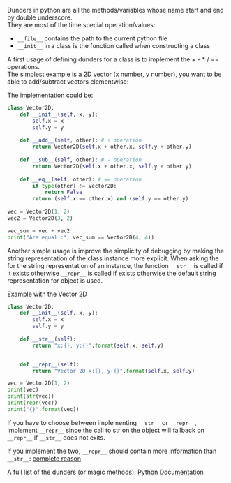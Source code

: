 Dunders in python are all the methods/variables whose name start and end by double underscore.   
They are most of the time special operation/values:
 * `__file__` contains the path to the current python file
 * `__init__` in a class is the function called when constructing a class 
 
A first usage of defining dunders for a class is to implement the + - * / == operations.   
The simplest example is a 2D vector (x number, y number), you want to be able to add/subtract vectors elementwise:

The implementation could be:
```python
class Vector2D:
    def __init__(self, x, y):
        self.x = x
        self.y = y
        
    def __add__(self, other): # + operation
        return Vector2D(self.x + other.x, self.y + other.y)
     
    def __sub__(self, other): # - operation
        return Vector2D(self.x + other.x, self.y + other.y)
        
    def __eq__(self, other): # == operation
        if type(other) != Vector2D:
            return False
        return (self.x == other.x) and (self.y == other.y)
        
vec = Vector2D(1, 2)
vec2 = Vector2D(3, 2)

vec_sum = vec + vec2
print("Are equal :", vec_sum == Vector2D(4, 4))

```

Another simple usage is improve the simplicity of debugging 
by making the string representation of the class instance more explicit.
When asking the for the string representation of an instance, the function `__str__` is called
if it exists otherwise `__repr__` is called if exists otherwise the default string representation 
for object is used.

Example with the Vector 2D
```python
class Vector2D:
    def __init__(self, x, y):
        self.x = x
        self.y = y
        
    def __str__(self):
        return "x:{}, y:{}".format(self.x, self.y)


    def __repr__(self):
        return "Vector 2D x:{}, y:{}".format(self.x, self.y)

vec = Vector2D(1, 2)
print(vec)
print(str(vec))
print(repr(vec))
print("{}".format(vec))

```

If you have to choose between implementing `__str__` or `__repr__`, implement `__repr__` since the call 
to str on the object will fallback on `__repr__` if `__str__` does not exits.

If you implement the two, `__repr__` should contain more information than `__str__`: [complete reason](https://docs.python.org/3/reference/datamodel.html#object.__repr__)

A full list of the dunders (or magic methods): [Python Documentation](https://docs.python.org/3/reference/datamodel.html)